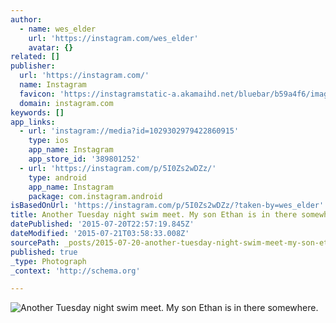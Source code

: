 ```yaml
---
author:
  - name: wes_elder
    url: 'https://instagram.com/wes_elder'
    avatar: {}
related: []
publisher:
  url: 'https://instagram.com/'
  name: Instagram
  favicon: 'https://instagramstatic-a.akamaihd.net/bluebar/b59a4f6/images/ico/favicon.ico'
  domain: instagram.com
keywords: []
app_links:
  - url: 'instagram://media?id=1029302979422860915'
    type: ios
    app_name: Instagram
    app_store_id: '389801252'
  - url: 'https://instagram.com/p/5I0Zs2wDZz/'
    type: android
    app_name: Instagram
    package: com.instagram.android
isBasedOnUrl: 'https://instagram.com/p/5I0Zs2wDZz/?taken-by=wes_elder'
title: Another Tuesday night swim meet. My son Ethan is in there somewhere.
datePublished: '2015-07-20T22:57:19.845Z'
dateModified: '2015-07-21T03:58:33.008Z'
sourcePath: _posts/2015-07-20-another-tuesday-night-swim-meet-my-son-ethan-is-in-there-so.md
published: true
_type: Photograph
_context: 'http://schema.org'

---
```

![Another Tuesday night swim meet&period; My son Ethan is in there somewhere&period;](https://igcdn-photos-f-a.akamaihd.net/hphotos-ak-xfa1/t51.2885-15/11410499_1452200321756389_980809827_n.jpg)
